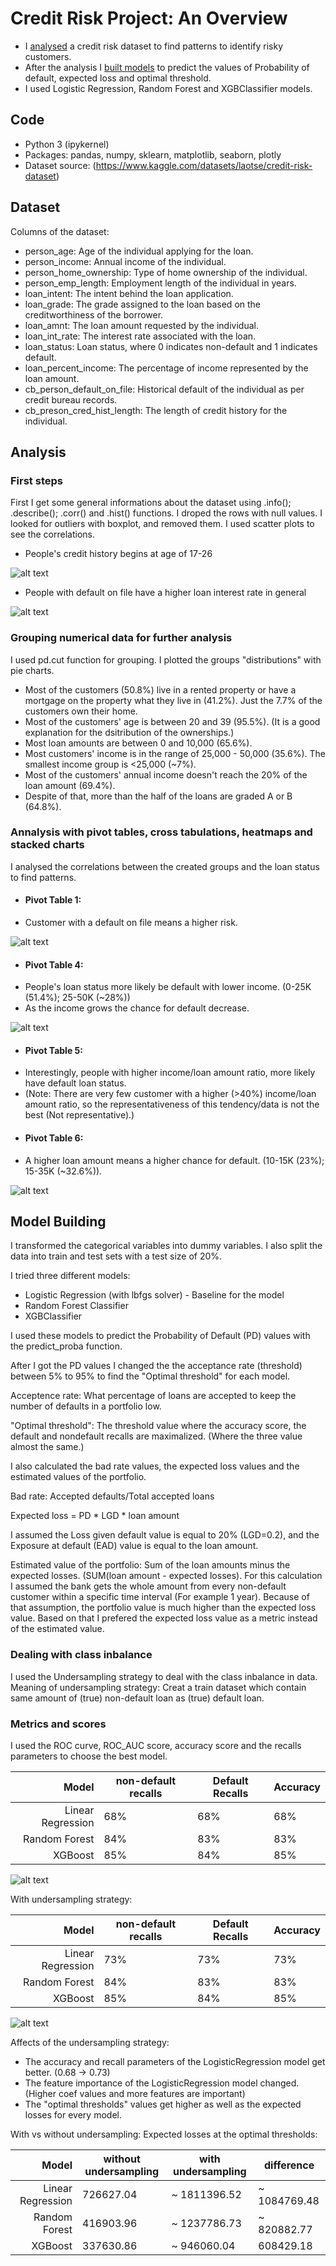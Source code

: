 # Credit Risk Project: An Overview
* I [analysed](https://github.com/trauerj/Credit_Risk_Project/blob/main/Credit_Risk_Analysis_v1.ipynb) a credit risk dataset to find patterns to identify risky customers.
* After the analysis I [built models](https://github.com/trauerj/Credit_Risk_Project/blob/main/Credit_Risk_Model_building.ipynb) to predict the values of Probability of default, expected loss and optimal threshold.
* I used Logistic Regression, Random Forest and XGBClassifier models.

## Code
* Python 3 (ipykernel)
* Packages: pandas, numpy, sklearn, matplotlib, seaborn, plotly
* Dataset source: (https://www.kaggle.com/datasets/laotse/credit-risk-dataset)

## Dataset
Columns of the dataset:
* person_age: Age of the individual applying for the loan.
* person_income: Annual income of the individual.
* person_home_ownership: Type of home ownership of the individual.
* person_emp_length: Employment length of the individual in years.
* loan_intent: The intent behind the loan application.
* loan_grade: The grade assigned to the loan based on the creditworthiness of the borrower.
* loan_amnt: The loan amount requested by the individual.
* loan_int_rate: The interest rate associated with the loan.
* loan_status: Loan status, where 0 indicates non-default and 1 indicates default.
* loan_percent_income: The percentage of income represented by the loan amount.
* cb_person_default_on_file: Historical default of the individual as per credit bureau records.
* cb_preson_cred_hist_length: The length of credit history for the individual.

## Analysis
### First steps
First I get some general informations about the dataset using .info(); .describe(); .corr() and .hist() functions.
I droped the rows with null values.
I looked for outliers with boxplot, and removed them.
I used scatter plots to see the correlations.


* People's credit history begins at age of 17-26

![alt text](https://github.com/trauerj/Credit_Risk_Project/blob/main/Images/hist_length_age_plot.png)
* People with default on file have a higher loan interest rate in general

![alt text](https://github.com/trauerj/Credit_Risk_Project/blob/main/Images/default_on_file_int_rate_plot.png)
### Grouping numerical data for further analysis
I used pd.cut function for grouping. I plotted the groups "distributions" with pie charts.
 * Most of the customers (50.8%) live in a rented property or have a mortgage on the property what they live in (41.2%). Just the 7.7% of the customers own their home.
 * Most of the customers' age is between 20 and 39 (95.5%). (It is a good explanation for the dsitribution of the ownerships.)
 * Most loan amounts are between 0 and 10,000 (65.6%).
 * Most customers' income is in the range of 25,000 - 50,000 (35.6%). The smallest income group is <25,000 (~7%).
 * Most of the customers' annual income doesn't reach the 20% of the loan amount (69.4%).
 * Despite of that, more than the half of the loans are graded A or B (64.8%).
### Annalysis with pivot tables, cross tabulations, heatmaps and stacked charts
I analysed the correlations between the created groups and the loan status to find patterns.
- #### Pivot Table 1:
 - Customer with a default on file means a higher risk.

 ![alt text](https://github.com/trauerj/Credit_Risk_Project/blob/main/Images/default_on_file_status_plot.png)
- #### Pivot Table 4:
 - People's loan status more likely be default with lower income. (0-25K (51.4%); 25-50K (~28%))
 - As the income grows the chance for default decrease.

 ![alt text](https://github.com/trauerj/Credit_Risk_Project/blob/main/Images/income_status_plot.png)
- #### Pivot Table 5:
 - Interestingly, people with higher income/loan amount ratio, more likely have default loan status.
 - (Note: There are very few customer with a higher (>40%) income/loan amount ratio, so the representativeness of this tendency/data is not the best (Not representative).)
- #### Pivot Table 6:
 - A higher loan amount means a higher chance for default. (10-15K (23%); 15-35K (~32.6%)).

 ![alt text](https://github.com/trauerj/Credit_Risk_Project/blob/main/Images/amount_group_status_plot.png)

## Model Building
I transformed the categorical variables into dummy variables.
I also split the data into train and test sets with a test size of 20%.

I tried three different models:
* Logistic Regression (with lbfgs solver) - Baseline for the model
* Random Forest Classifier
* XGBClassifier

I used these models to predict the Probability of Default (PD) values with the predict_proba function.

After I got the PD values I changed the the acceptance rate (threshold) between 5% to 95% to find the "Optimal threshold" for each model.

Acceptence rate: What percentage of loans are accepted to keep the number of defaults in a portfolio low.

"Optimal threshold": The threshold value where  the accuracy score, the default and nondefault recalls are  maximalized. (Where the three value almost the same.)

I also calculated the bad rate values, the expected loss values and the estimated values of the portfolio.

Bad rate: Accepted defaults/Total accepted loans

Expected loss = PD * LGD * loan amount

I assumed the Loss given default value is equal to 20% (LGD=0.2), and the Exposure at default (EAD) value is equal to the loan amount.

Estimated value of the portfolio: Sum of the loan amounts minus the expected losses. (SUM(loan amount - expected losses). For this calculation I assumed the bank gets the whole amount from every non-default customer within a specific time interval (For example 1 year). Because of that assumption, the portfolio value is much higher than the expected loss value. Based on that I prefered the expected loss value as a metric instead of the estimated value.


### Dealing with class inbalance
I used the Undersampling strategy to deal with the class inbalance in data.
Meaning of undersampling strategy: Creat a train dataset which contain same amount of (true) non-default loan as (true) default loan.

### Metrics and scores
I used the ROC curve, ROC_AUC score, accuracy score and the recalls parameters to choose the best model.


|      Model      | non-default recalls | Default Recalls | Accuracy |
|----------------:|------|------|------|
|Linear Regression| 68% | 68% | 68% |
|Random Forest    | 84% | 83% | 83% |
|XGBoost| 85% | 84% | 85% |

![alt text](https://github.com/trauerj/Credit_Risk_Project/blob/main/Images/ROC_plot.png)


With undersampling strategy:

|      Model      | non-default recalls | Default Recalls | Accuracy |
|----------------:|------|------|------|
|Linear Regression| 73% | 73% | 73% |
|Random Forest    | 84% | 83% | 83% |
|XGBoost| 85% | 84% | 85% |

![alt text](https://github.com/trauerj/Credit_Risk_Project/blob/main/Images/ROC_plot_2.png)

Affects of the undersampling strategy:
- The accuracy and recall parameters of the LogisticRegression model get better. (0.68 -> 0.73)
- The feature importance of the LogisticRegression model changed. (Higher coef values and more features are important)
- The "optimal thresholds" values get higher as well as the expected losses for every model.

With vs without undersampling:
Expected losses at the optimal thresholds:

|      Model      | without undersampling | with undersampling | difference |
|----------------:|------|------|------|
|Linear Regression| 726627.04 | ~ 1811396.52 | ~ 1084769.48 |
|Random Forest    |  416903.96 | ~ 1237786.73 | ~  820882.77 |
|XGBoost| 337630.86 | ~ 946060.04 | 608429.18 |
